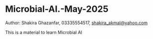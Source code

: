 # Microbial-AI.-May-2025
Author: Shakira Ghazanfar, 03335554517, shakira_akmal@yahoo.com

This is a material to learn Microbial AI 
